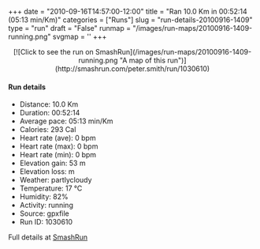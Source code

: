 +++
date = "2010-09-16T14:57:00-12:00"
title = "Ran 10.0 Km in 00:52:14 (05:13 min/Km)"
categories = ["Runs"]
slug = "run-details-20100916-1409"
type = "run"
draft = "False"
runmap = "/images/run-maps/20100916-1409-running.png"
svgmap = '<polyline points="0 58, 1 59, 7 54, 9 51, 13 49, 18 47, 20 48, 23 48, 26 46, 27 45, 30 44, 31 43, 41 44, 44 44, 46 46, 51 50, 55 53, 60 55, 61 55, 70 55, 79 52, 83 50, 89 51, 92 53, 96 52, 100 48, 98 43, 97 40, 100 47, 98 50, 94 52, 93 53, 82 50, 77 53, 67 56, 61 56, 56 54, 53 53, 46 46, 42 44, 27 44, 26 45, 23 48, 21 49, 19 47">'
+++



<!--more-->

<center>
[![Click to see the run on SmashRun](/images/run-maps/20100916-1409-running.png "A map of this run")](http://smashrun.com/peter.smith/run/1030610)
</center>

#### Run details

* Distance: 10.0 Km
* Duration: 00:52:14
* Average pace: 05:13 min/Km
* Calories: 293 Cal
* Heart rate (ave): 0 bpm
* Heart rate (max): 0 bpm
* Heart rate (min): 0 bpm
* Elevation gain: 53 m
* Elevation loss:  m
* Weather: partlycloudy
* Temperature: 17 &deg;C
* Humidity: 82%
* Activity: running
* Source: gpxfile
* Run ID: 1030610

Full details at [SmashRun](http://smashrun.com/peter.smith/run/1030610)